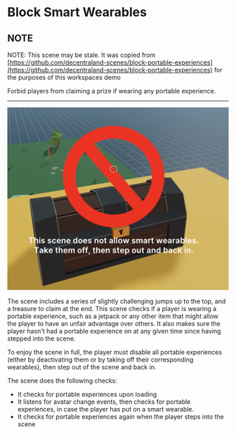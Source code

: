 # Block Smart Wearables

## NOTE 

NOTE: This scene may be stale.  It was copied from [https://github.com/decentraland-scenes/block-portable-experiences](https://github.com/decentraland-scenes/block-portable-experiences) for the purposes of this workspaces demo

Forbid players from claiming a prize if wearing any portable experience.

---

![](screenshot/screenshot.png)

The scene includes a series of slightly challenging jumps up to the top, and a treasure to claim at the end. This scene checks if a player is wearing a portable experience, such as a jetpack or any other item that might allow the player to have an unfair advantage over others. It also makes sure the player hasn't had a portable experience on at any given time since having stepped into the scene.

To enjoy the scene in full, the player must disable all portable experiences (either by deactivating them or by taking off their corresponding wearables), then step out of the scene and back in.

The scene does the following checks:

- It checks for portable experiences upon loading
- It listens for avatar change events, then checks for portable experiences, in case the player has put on a smart wearable.
- It checks for portable experiences again when the player steps into the scene
